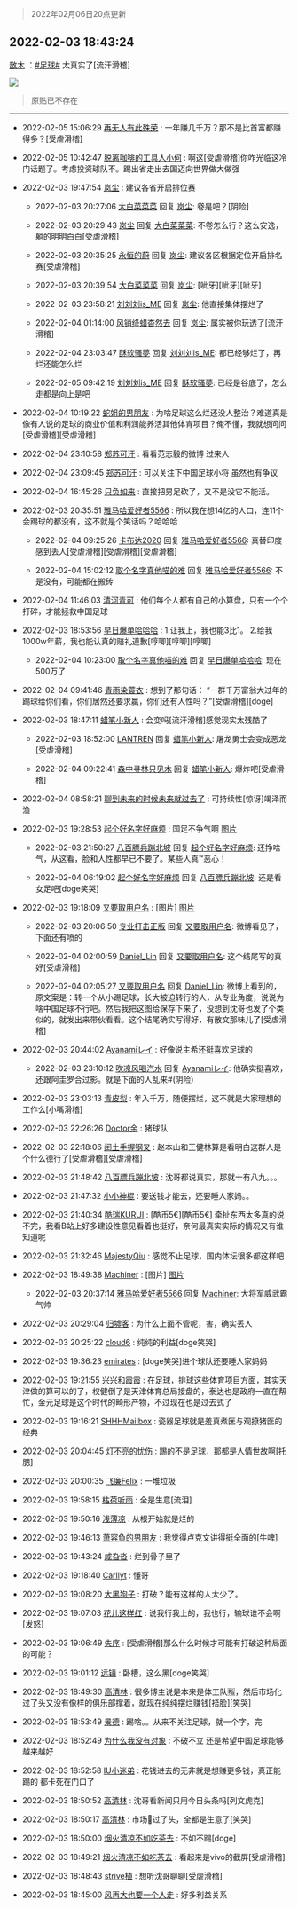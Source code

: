 > 2022年02月06日20点更新
<link rel="stylesheet" href="https://cdn.jsdelivr.net/gh/taotie6/sampleJSON@main/css/photo_show.css">
<meta name="referrer" content="no-referrer" />


 ## 2022-02-03 18:43:24 

 [㪚木](https://www.coolapk.com/feed/33285761?shareKey=ODg5Mjk0NWJkYWFlNjFmYzE4OWE~) ：<a class="feed-link-tag" href="/t/足球?type=0">#足球#</a> 太真实了[流汗滑稽] 

<div class="album">
<img class="img-item" src="http://image.coolapk.com/feed/2022/0203/18/1081091_9f4db528_5002_1722_590@1063x7802.jpeg" />
</div>

> 原贴已不存在 

 ------- 

- 2022-02-05 15:06:29 [再无人有此殊荣](uid=3133758) : 一年赚几千万？那不是比首富都赚得多？[受虐滑稽] 

- 2022-02-05 10:42:47 [脱离咖啡的工具人小何](uid=710568) : 啊这[受虐滑稽]你咋光临这冷门话题了。考虑投资球队不。踢出省走出去国迈向世界做大做强 

- 2022-02-03 19:47:54 [岚尘](uid=1308250) : 建议各省开启排位赛 

    - 2022-02-03 20:27:06 [大白菜菜菜](uid=2081020) 回复 [岚尘](uid=1308250): 卷是吧？[阴险] 

    - 2022-02-03 20:29:43 [岚尘](uid=1308250) 回复 [大白菜菜菜](uid=2081020): 不卷怎么行？这么安逸，躺的明明白白[受虐滑稽] 

    - 2022-02-03 20:35:25 [永恒的蔚](uid=1008174) 回复 [岚尘](uid=1308250): 建议各区根据定位开启排名赛[受虐滑稽] 

    - 2022-02-03 20:39:54 [大白菜菜菜](uid=2081020) 回复 [岚尘](uid=1308250): [呲牙][呲牙][呲牙] 

    - 2022-02-03 23:58:21 [刘刘刘is_ME](uid=4119920) 回复 [岚尘](uid=1308250): 他直接集体摆烂了 

    - 2022-02-04 01:14:00 [风销绛蜡杳然去](uid=4219898) 回复 [岚尘](uid=1308250): 属实被你玩透了[流汗滑稽] 

    - 2022-02-04 23:03:47 [酥软骚夢](uid=2327749) 回复 [刘刘刘is_ME](uid=4119920): 都已经够烂了，再烂还能怎么烂 

    - 2022-02-05 09:42:19 [刘刘刘is_ME](uid=4119920) 回复 [酥软骚夢](uid=2327749): 已经是谷底了，怎么走都是向上是吧 

- 2022-02-04 10:19:22 [蛇姐的男朋友](uid=7769305) : 为啥足球这么烂还没人整治？难道真是像有人说的足球的商业价值和利润能养活其他体育项目？俺不懂，我就想问问[受虐滑稽][受虐滑稽] 

- 2022-02-04 23:10:58 [郑苏可汗](uid=678781) : 看看范志毅的微博 过来人 

- 2022-02-04 23:09:45 [郑苏可汗](uid=678781) : 可以关注下中国足球小将 虽然也有争议 

- 2022-02-04 16:45:26 [只负如来](uid=1057736) : 直接把男足砍了，又不是没它不能活。 

- 2022-02-03 20:35:51 [雅马哈爱好者5566](uid=2270540) : 所以我在想14亿的人口，连11个会踢球的都没有，这不就是个笑话吗？哈哈哈 

    - 2022-02-04 09:25:26 [卡布达2020](uid=696546) 回复 [雅马哈爱好者5566](uid=2270540): 真替印度感到丢人[受虐滑稽][受虐滑稽][受虐滑稽] 

    - 2022-02-04 15:02:12 [取个名字真他喵的难](uid=2242411) 回复 [雅马哈爱好者5566](uid=2270540): 不是没有，可能都在搬砖 

- 2022-02-04 11:46:03 [清河青可](uid=3277480) : 他们每个人都有自己的小算盘，只有一个个打碎，才能拯救中国足球 

- 2022-02-03 18:53:56 [早日爆单哈哈哈](uid=2188936) : 1.让我上，我也能3比1。
2.给我1000w年薪，我也能认真的赔礼道歉[哼唧][哼唧][哼唧] 

    - 2022-02-04 10:23:00 [取个名字真他喵的难](uid=2242411) 回复 [早日爆单哈哈哈](uid=2188936): 现在500万了 

- 2022-02-04 09:41:46 [青雨染蓑衣](uid=1535940) : 想到了那句话：
“一群千万富翁大过年的踢球给你们看，你们居然还要求赢，你们还有人性吗？”​
[受虐滑稽][doge] 

- 2022-02-03 18:47:11 [蜡笔小新人](uid=4236945) : 会变吗[流汗滑稽]感觉现实太残酷了 

    - 2022-02-03 18:52:00 [LANTREN](uid=2194571) 回复 [蜡笔小新人](uid=4236945): 屠龙勇士会变成恶龙[受虐滑稽] 

    - 2022-02-04 09:22:41 [森中寻林只见木](uid=738706) 回复 [蜡笔小新人](uid=4236945): 爆炸吧[受虐滑稽] 

- 2022-02-04 08:58:21 [聊到未来的时候未来就过去了](uid=2025343) : 可持续性[惊讶]竭泽而渔 

- 2022-02-03 19:28:53 [起个好名字好麻烦](uid=1758175) : 国足不争气啊 [图片](http://image.coolapk.com/feed/2022/0203/19/1758175_ff663565_7731_7663_111@109x120.jpeg)

    - 2022-02-03 21:50:27 [八百膘兵蹦北坡](uid=1105274) 回复 [起个好名字好麻烦](uid=1758175): 还挣啥气，从这看，脸和人性都早已不要了。某些人真™恶心！ 

    - 2022-02-04 06:19:02 [起个好名字好麻烦](uid=1758175) 回复 [八百膘兵蹦北坡](uid=1105274): 还是看女足吧[doge笑哭] 

- 2022-02-03 19:18:09 [又要取用户名](uid=4165690) : [图片] [图片](http://image.coolapk.com/feed/2022/0203/19/4165690_bb2cd1e7_7088_5026_823@640x5908.jpeg)

    - 2022-02-03 20:06:50 [专业打击正版](uid=6543891) 回复 [又要取用户名](uid=4165690): 微博看见了，下面还有喷的 

    - 2022-02-04 02:00:59 [Daniel_Lin](uid=1890735) 回复 [又要取用户名](uid=4165690): 这个结尾写的真好[受虐滑稽] 

    - 2022-02-04 02:05:27 [又要取用户名](uid=4165690) 回复 [Daniel_Lin](uid=1890735): 微博上看到的，原文案是：转一个从小踢足球，长大被迫转行的人，从专业角度，说说为啥中国足球不行吧。 ​​​然后我把这图给保存下来了，没想到沈哥也发了个类似的，就发出来带伙看看。这个结尾确实写得好，有散文那味儿了[受虐滑稽] 

- 2022-02-03 20:44:02 [Ayanamiレイ](uid=3358558) : 好像说主希还挺喜欢足球的 

    - 2022-02-03 23:10:12 [吹凉风喝汽水](uid=1078141) 回复 [Ayanamiレイ](uid=3358558): 他确实挺喜欢，还跟阿圭罗合过影。就是下面的人乱来#(阴险) 

- 2022-02-03 23:03:13 [青皮梨](uid=1109281) : 年入千万，随便摆烂，这不就是大家理想的工作么[小嘴滑稽] 

- 2022-02-03 22:26:26 [Doctor余](uid=1383402) : 猪球队 

- 2022-02-03 22:18:06 [闰土手握钢叉](uid=3177928) : 赵本山和王健林算是看明白这群人是个什么德行了[受虐滑稽][受虐滑稽] 

- 2022-02-03 21:48:42 [八百膘兵蹦北坡](uid=1105274) : 沈哥都说真实，那就十有八九。。。 

- 2022-02-03 21:47:32 [小小神棍](uid=688970) : 要送钱才能去，还要睡人家妈。。 

- 2022-02-03 21:40:34 [酷瑞KURUI](uid=3279596) : [酷币5€][酷币5€]
牵扯东西太多真的说不完，我看B站上好多建设性意见看着也挺好，奈何最真实实际的情况又有谁知道呢 

- 2022-02-03 21:32:46 [MajestyQiu](uid=2494762) : 感觉不止足球，国内体坛很多都这样吧 

- 2022-02-03 18:49:38 [Machiner](uid=3114536) : [图片] [图片](http://image.coolapk.com/feed/2022/0203/18/3114536_7137361e_5378_1068_843@1045x1568.jpeg)

    - 2022-02-03 20:37:14 [雅马哈爱好者5566](uid=2270540) 回复 [Machiner](uid=3114536): 大将军威武霸气帅 

- 2022-02-03 20:29:04 [归墟客](uid=3287587) : 为什么上面不管呢，害，确实丢人 

- 2022-02-03 20:25:22 [cloud6](uid=852635) : 纯纯的利益[doge笑哭] 

- 2022-02-03 19:36:23 [emirates](uid=2140963) : [doge笑哭]进个球队还要睡人家妈妈 

- 2022-02-03 19:21:55 [兴兴和霞霞](uid=2029334) : 在足球，排球这些体育项目方面，其实天津做的算可以的了，权健倒了是天津体育总局接盘的，泰达也是政府一直在帮忙，金元足球是这个时代的畸形产物，不过现在也是过去式了 

- 2022-02-03 19:16:21 [SHHHMailbox](uid=3071885) : 瓷器足球就是羞真煮医与观撩猪医的经典 

- 2022-02-03 20:04:45 [灯不亮的忧伤](uid=2715037) : 踢的不是足球，那都是人情世故啊[托腮] 

- 2022-02-03 20:00:35 [飞廉Felix](uid=900024) : 一堆垃圾 

- 2022-02-03 19:58:15 [枯荷听雨](uid=1019728) : 全是生意[流泪] 

- 2022-02-03 19:50:16 [浅薄凉](uid=1630624) : 从根开始就是烂的 

- 2022-02-03 19:46:13 [萧容鱼的男朋友](uid=2377889) : 我觉得卢克文讲得挺全面的[牛啤] 

- 2022-02-03 19:43:24 [咸旮沓](uid=1248718) : 烂到骨子里了 

- 2022-02-03 19:18:40 [Carllyt](uid=3398102) : 懂哥 

- 2022-02-03 19:08:20 [大黑狗子](uid=1259186) : 打破？能有这样的人太少了。 

- 2022-02-03 19:07:03 [花儿这样红](uid=3618501) : 说我行我上的，我也行，输球谁不会啊[发怒] 

- 2022-02-03 19:06:49 [失序](uid=1009107) : [受虐滑稽]那么什么时候才可能有打破这种局面的可能？ 

- 2022-02-03 19:01:12 [远镇](uid=1471248) : 卧槽，这么黑[doge笑哭] 

- 2022-02-03 18:49:30 [高清林](uid=8114305) : 很多博主说是本来是体工队🈯，然后市场化过了头又没有像样的俱乐部撑着，就现在纯纯摆烂赚钱[捂脸][笑哭] 

- 2022-02-03 18:53:49 [景德](uid=1098770) : 踢啥。。从来不关注足球，就一个字，完 

- 2022-02-03 18:52:49 [为什么我没有对象](uid=2236988) : 不破不立 还是希望中国足球能够越来越好 

- 2022-02-03 18:52:58 [IU小迷弟](uid=2571083) : 花钱进去的无非就是想赚更多钱，真正能踢的 都卡死在门口了 

- 2022-02-03 18:50:52 [高清林](uid=8114305) : 沈哥看新闻只用今日头条吗[列文虎克] 

- 2022-02-03 18:50:17 [高清林](uid=8114305) : 市场🌸过了头，全都是生意了[笑哭] 

- 2022-02-03 18:50:00 [烟火清凉不如吃茶去](uid=4279524) : 不如不踢[doge] 

- 2022-02-03 18:49:21 [烟火清凉不如吃茶去](uid=4279524) : 看起来是vivo的截屏[受虐滑稽] 

- 2022-02-03 18:48:43 [strive植](uid=1468928) : 想听沈哥聊聊[受虐滑稽] 

- 2022-02-03 18:45:00 [风再大也要一个人走](uid=1870992) : 好多利益关系 

